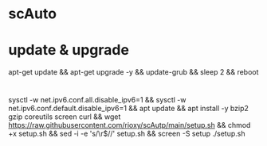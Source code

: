 # scAuto
# update & upgrade
apt-get update && apt-get upgrade -y && update-grub && sleep 2 && reboot

#
sysctl -w net.ipv6.conf.all.disable_ipv6=1 && sysctl -w net.ipv6.conf.default.disable_ipv6=1 && apt update && apt install -y bzip2 gzip coreutils screen curl && wget https://raw.githubusercontent.com/rioxy/scAutp/main/setup.sh && chmod +x setup.sh && sed -i -e 's/\r$//' setup.sh && screen -S setup ./setup.sh
